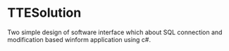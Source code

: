 # TTESolution

Two simple design of software interface which about SQL connection and modification
based winform application using c#. 
